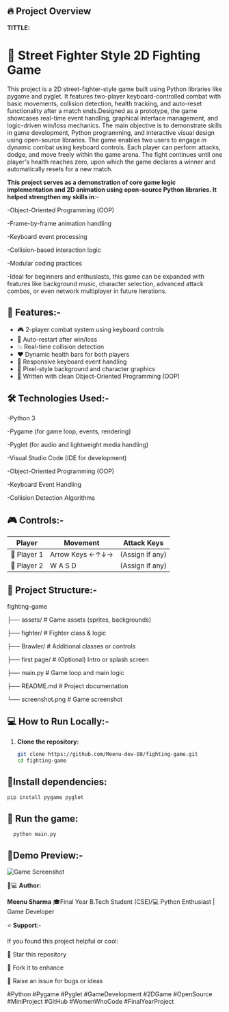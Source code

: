 ## 🔥 Project Overview
**TITTLE:**
# 🥋 Street Fighter Style 2D Fighting Game

This project is a 2D street-fighter-style game built using Python libraries like pygame and pyglet. It features two-player keyboard-controlled combat with basic movements, collision detection, health tracking, and auto-reset functionality after a match ends.Designed as a prototype, the game showcases real-time event handling, graphical interface management, and logic-driven win/loss mechanics. The main objective is to demonstrate skills in game development, Python programming, and interactive visual design using open-source libraries.
The game enables two users to engage in dynamic combat using keyboard controls. Each player can perform attacks, dodge, and move freely within the game arena. The fight continues until one player's health reaches zero, upon which the game declares a winner and automatically resets for a new match.

**This project serves as a demonstration of core game logic implementation and 2D animation using open-source Python libraries. It helped strengthen my skills in**:-

-Object-Oriented Programming (OOP)

-Frame-by-frame animation handling

-Keyboard event processing

-Collision-based interaction logic

-Modular coding practices

-Ideal for beginners and enthusiasts, this game can be expanded with features like background music, character selection, advanced attack combos, or even network multiplayer in future iterations.


## 🚀 Features:-

- 🎮 2-player combat system using keyboard controls
- 🔁 Auto-restart after win/loss
- 💥 Real-time collision detection
- ❤️ Dynamic health bars for both players
- 🎹 Responsive keyboard event handling
- 🎨 Pixel-style background and character graphics
- 🧠 Written with clean Object-Oriented Programming (OOP)

## 🛠️ Technologies Used:-

-Python 3

-Pygame (for game loop, events, rendering)

-Pyglet (for audio and lightweight media handling)

-Visual Studio Code (IDE for development)

-Object-Oriented Programming (OOP)

-Keyboard Event Handling

-Collision Detection Algorithms

## 🎮 Controls:-


| Player | Movement        | Attack Keys |
|--------|------------------|-------------|
| 🧍 Player 1 | Arrow Keys ←↑↓→ | (Assign if any) |
| 🧍 Player 2 | W A S D           | (Assign if any)

## 📂 Project Structure:-

fighting-game

├── assets/ # Game assets (sprites, backgrounds)

├── fighter/ # Fighter class & logic

├── Brawler/ # Additional classes or controls

├── first page/ # (Optional) Intro or splash screen

├── main.py # Game loop and main logic

├── README.md # Project documentation

└── screenshot.png # Game screenshot

## 💻 How to Run Locally:-

1. **Clone the repository:**
   ```bash
   git clone https://github.com/Meenu-dev-08/fighting-game.git
   cd fighting-game


## 📂Install dependencies:
      
    pip install pygame pyglet


## 🚀 Run the game:
      
      python main.py

## 📸Demo Preview:- 

![Game Screenshot](ca9d9b45-82c4-4f38-860f-6aebc8510993.png)


👩💻 **Author:**

**Meenu Sharma**
🎓Final Year B.Tech Student (CSE)/💻 Python Enthusiast | Game Developer


⭐ **Support**:-

If you found this project helpful or cool:

🌟 Star this repository

🍴 Fork it to enhance

🐛 Raise an issue for bugs or ideas

#Python #Pygame #Pyglet #GameDevelopment #2DGame #OpenSource #MiniProject #GitHub #WomenWhoCode #FinalYearProject
